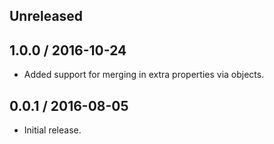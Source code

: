Unreleased
----------

1.0.0 / 2016-10-24
------------------
- Added support for merging in extra properties via objects.

0.0.1 / 2016-08-05
------------------
- Initial release.
